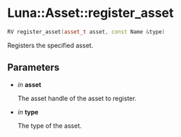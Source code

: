 # Luna::Asset::register_asset

```c++
RV register_asset(asset_t asset, const Name &type)
```

Registers the specified asset. 



## Parameters
* *in* **asset**

    The asset handle of the asset to register. 

* *in* **type**

    The type of the asset. 

